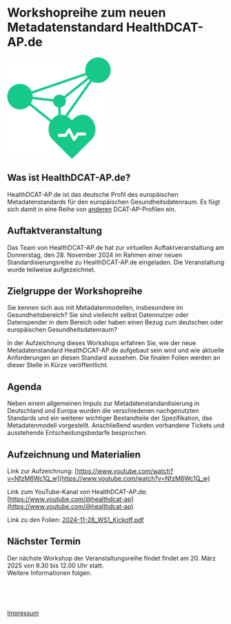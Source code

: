 # Workshopreihe zum neuen Metadatenstandard HealthDCAT-AP.de

![Logo HealthDCAT-AP.de](https://github.com/HealthDCAT-AP-de/healthdcat-ap.de/blob/main/images/logo_small.png?raw=true)

## Was ist HealthDCAT-AP.de?

HealthDCAT-AP.de ist das deutsche Profil des europäischen Metadatenstandards für den europäischen Gesundheitsdatenraum. Es fügt sich damit in eine Reihe von [anderen](https://github.com/GKStGovData/awesome-dcat-ap) DCAT-AP-Profilen ein.

## Auftaktveranstaltung

Das Team von HealthDCAT-AP.de hat zur virtuellen Auftaktveranstaltung am Donnerstag, den 28. November 2024 im Rahmen einer neuen Standardisierungsreihe zu HealthDCAT-AP.de eingeladen. Die Veranstaltung wurde teilweise aufgezeichnet.

## Zielgruppe der Workshopreihe

Sie kennen sich aus mit Metadatenmodellen, insbesondere im Gesundheitsbereich? Sie sind vielleicht selbst Datennutzer oder Datenspender in dem Bereich oder haben einen Bezug zum deutschen oder europäischen Gesundheitsdatenraum? 

In der Aufzeichnung dieses Workshops erfahren Sie, wie der neue Metadatenstandard HealthDCAT-AP.de aufgebaut sein wird und wie aktuelle Anforderungen an diesen Standard aussehen. Die finalen Folien werden an dieser Stelle in Kürze veröffentlicht.

## Agenda

Neben einem allgemeinen Impuls zur Metadatenstandardisierung in Deutschland und Europa wurden die verschiedenen nachgenutzten Standards und ein weiterer wichtiger Bestandteile der Spezifikation, das Metadatenmodell vorgestellt. Anschließend wurden vorhandene Tickets und ausstehende Entscheidungsbedarfe besprochen.


## Aufzeichnung und Materialien

Link zur Aufzeichnung: [https://www.youtube.com/watch?v=NfzM6Wc1Q_w](https://www.youtube.com/watch?v=NfzM6Wc1Q_w)

Link zum YouTube-Kanal von HealthDCAT-AP.de: [https://www.youtube.com/@healthdcat-ap](https://www.youtube.com/@healthdcat-ap)

Link zu den Folien: [2024-11-28_WS1_Kickoff.pdf](https://github.com/HealthDCAT-AP-de/healthdcat-ap.de/blob/main/docs/events/standardisierung/2024-11-28_WS1-Kickoff/20241128_HEALTHDCAT-AP_DE_Workshop_zur_Standardisierung_FollowUp.pdf)
  

## Nächster Termin

Der nächste Workshop der Veranstaltungsreihe findet findet am 20. März 2025 von 9.30 bis 12.00 Uhr statt.   
Weitere Informationen folgen.

&nbsp;

&nbsp;

[Impressum](/imprint.md)
